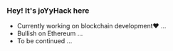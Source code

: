 ### Hey! It's joYyHack here
- Currently working on blockchain development❤️ ...
- Bullish on Ethereum ...
- To be continued ...
